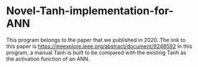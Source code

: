 # Novel-Tanh-implementation-for-ANN
This program belongs to the paper that we published in 2020. The link to this paper is https://ieeexplore.ieee.org/abstract/document/9248592 
In this program, a manual Tanh is built to be compared with the existing Tanh as the activation function of an ANN.
